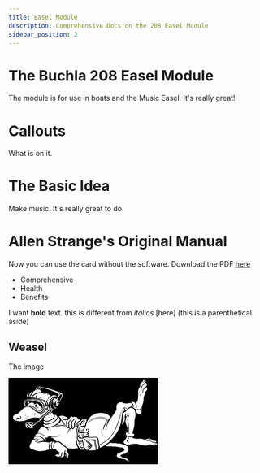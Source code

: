 ```yaml
---
title: Easel Module
description: Comprehensive Docs on the 208 Easel Module
sidebar_position: 2
---
```

# The Buchla 208 Easel Module

The module is for use in boats and the Music Easel. It's really great!

# Callouts

What is on it.

# The Basic Idea

Make music. It's really great to do.

# Allen Strange's Original Manual

Now you can use the card without the software. Download the PDF [here](http://buchla.com)

* Comprehensive
* Health
* Benefits

I want **bold** text. this is different from *italics* [here] (this is a parenthetical aside)

## Weasel

The image

![the famous weasel](/img/weaselrelax.gif)
